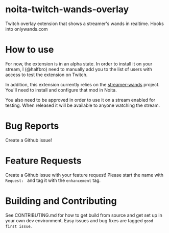 # noita-twitch-wands-overlay
Twitch overlay extension that shows a streamer's wands in realtime. Hooks into onlywands.com 

# How to use
For now, the extension is in an alpha state. In order to install it on your stream, I (@halfbro) need to manually add you to the list of users with access to test the extension on Twitch.

In addition, this extension currently relies on the [streamer-wands](https://github.com/soler91/streamer-wands) project. You'll need to install and configure that mod in Noita.

You also need to be approved in order to use it on a stream enabled for testing. When released it will be available to anyone watching the stream.

# Bug Reports
Create a Github issue!

# Feature Requests
Create a Github issue with your feature request! Please start the name with `Request: ` and tag it with the `enhancement` tag.

# Building and Contributing
See CONTRIBUTING.md for how to get build from source and get set up in your own dev environment. Easy issues and bug fixes are tagged `good first issue`.
